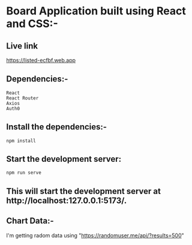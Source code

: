 # Board Application built using React and CSS:-

## Live link

https://listed-ecfbf.web.app


## Dependencies:-

```
React
React Router
Axios
Auth0
```

## Install the dependencies:-

```
npm install
```

## Start the development server:

```
npm run serve
```

## This will start the development server at http://localhost:127.0.0.1:5173/.

## Chart Data:-

I'm getting radom data using "https://randomuser.me/api/?results=500"


